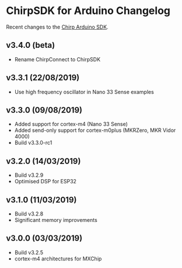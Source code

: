 # ChirpSDK for Arduino Changelog

Recent changes to the [Chirp Arduino SDK](https://developers.chirp.io/docs).

## v3.4.0 (beta)
 - Rename ChirpConnect to ChirpSDK

## v3.3.1 (22/08/2019)
 - Use high frequency oscillator in Nano 33 Sense examples

## v3.3.0 (09/08/2019)

 - Added support for cortex-m4 (Nano 33 Sense)
 - Added send-only support for cortex-m0plus (MKRZero, MKR Vidor 4000)
 - Build v3.3.0-rc1

## v3.2.0 (14/03/2019)

 - Build v3.2.9
 - Optimised DSP for ESP32

## v3.1.0 (11/03/2019)

 - Build v3.2.8
 - Significant memory improvements

## v3.0.0 (03/03/2019)

 - Build v3.2.5
 - cortex-m4 architectures for MXChip
